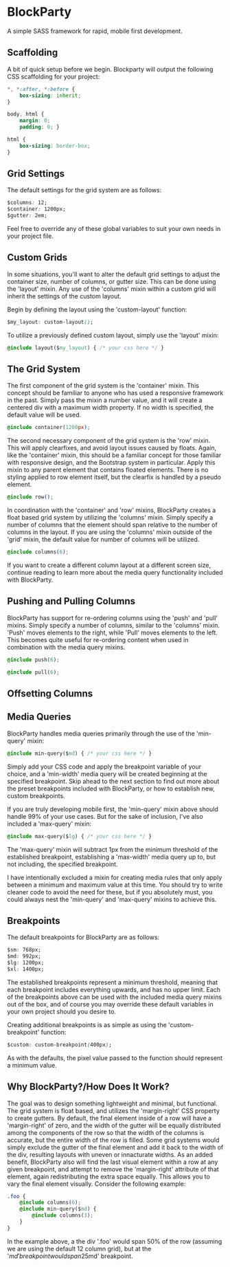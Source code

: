 # BlockParty
A simple SASS framework for rapid, mobile first development.

## Scaffolding

A bit of quick setup before we begin. Blockparty will output the following CSS scaffolding for your project:
```css
*, *:after, *:before {
	box-sizing: inherit;
}

body, html {
	margin: 0;
	padding: 0; }

html {
	box-sizing: border-box;
}
```
## Grid Settings
The default settings for the grid system are as follows:
```css
$columns: 12;
$container: 1200px;
$gutter: 2em;
```
Feel free to override any of these global variables to suit your own needs in your project file.

## Custom Grids
In some situations, you'll want to alter the default grid settings to adjust the container size, number of columns, or gutter size. This can be done using the 'layout' mixin. Any use of the 'columns' mixin within a custom grid will inherit the settings of the custom layout.

Begin by defining the layout using the 'custom-layout' function:

```css
$my_layout: custom-layout();
```

To utilize a previously defined custom layout, simply use the 'layout' mixin:
```css
@include layout($my_layout) { /* your css here */ }
```
## The Grid System
The first component of the grid system is the 'container' mixin. This concept should be familiar to anyone who has used a responsive framework in the past. Simply pass the mixin a number value, and it will create a centered div with a maximum width property. If no width is specified, the default value will be used.
```css
@include container(1200px);
```

The second necessary component of the grid system is the 'row' mixin. This will apply clearfixes, and avoid layout issues caused by floats. Again, like the 'container' mixin, this should be a familiar concept for those familiar with responsive design, and the Bootstrap system in particular. Apply this mixin to any parent element that contains floated elements. There is no styling applied to row element itself, but the clearfix is handled by a pseudo element.
```css
@include row();
```

In coordination with the 'container' and 'row' mixins, BlockParty creates a float based grid system by utilizing the 'columns' mixin. Simply specify a number of columns that the element should span relative to the number of columns in the layout. If you are using the 'columns' mixin outside of the 'grid' mixin, the default value for number of columns will be utilized.
```css
@include columns(6);
```
If you want to create a different column layout at a different screen size, continue reading to learn more about the media query functionality included with BlockParty.

## Pushing and Pulling Columns
BlockParty has support for re-ordering columns using the 'push' and 'pull' mixins. Simply specify a number of columns, similar to the 'columns' mixin. 'Push' moves elements to the right, while 'Pull' moves elements to the left. This becomes quite useful for re-ordering content when used in combination with the media query mixins.
```css
@include push(6);
```
```css
@include pull(6);
```
## Offsetting Columns

## Media Queries
BlockParty handles media queries primarily through the use of the 'min-query' mixin:
```css
@include min-query($md) { /* your css here */ }
```
Simply add your CSS code and apply the breakpoint variable of your choice, and a 'min-width' media query will be created beginning at the specified breakpoint. Skip ahead to the next section to find out more about the preset breakpoints included with BlockParty, or how to establish new, custom breakpoints.

If you are truly developing mobile first, the 'min-query' mixin above should handle 99% of your use cases. But for the sake of inclusion, I've also included a 'max-query' mixin:
```css
@include max-query($lg) { /* your css here */ }
```
The 'max-query' mixin will subtract 1px from the minimum threshold of the established breakpoint, establishing a 'max-width' media query up to, but not including, the specified breakpoint.

I have intentionally excluded a mixin for creating media rules that only apply between a minimum and maximum value at this time. You should try to write cleaner code to avoid the need for these, but if you absolutely must, you could always nest the 'min-query' and 'max-query' mixins to achieve this.

## Breakpoints
The default breakpoints for BlockParty are as follows:
```css
$sm: 768px;
$md: 992px;
$lg: 1200px;
$xl: 1400px;
```
The established breakpoints represent a minimum threshold, meaning that each breakpoint includes everything upwards, and has no upper limit. Each of the breakpoints above can be used with the included media query mixins out of the box, and of course you may override these default variables in your own project should you desire to.

Creating additional breakpoints is as simple as using the 'custom-breakpoint' function:
```css
$custom: custom-breakpoint(400px);
```
As with the defaults, the pixel value passed to the function should represent a minimum value.

## Why BlockParty?/How Does It Work?
The goal was to design something lightweight and minimal, but functional. The grid system is float based, and utilizes the 'margin-right' CSS property to create gutters. By default, the final element inside of a row will have a 'margin-right' of zero, and the width of the gutter will be equally distributed among the components of the row so that the width of the columns is accurate, but the entire width of the row is filled. Some grid systems would simply exclude the gutter of the final element and add it back to the width of the div, resulting layouts with uneven or innacturate widths. As an added benefit, BlockParty also will find the last visual element within a row at any given breakpoint, and attempt to remove the 'margin-right' attribute of that element, again redistributing the extra space equally. This allows you to vary the final element visually. Consider the following example:
```css
.foo {
	@include columns(6);
	@include min-query($md) {
		@include columns(3);
	}
}
```
In the example above, a the div '.foo' would span 50% of the row (assuming we are using the default 12 column grid), but at the '$md' breakpoint would span 25% of the row. Assuming there are 4 divs with the class 'foo', many grid systems would leave you with an awkward gutter after the second element leading up to the '$md' breakpoint.


